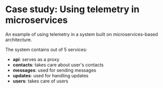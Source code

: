 # Case study: Using telemetry in microservices
An example of using telemetry in a system built on microservices-based architecture.

The system contains out of 5 services:
- **api**: serves as a proxy
- **contacts**: takes care about user's contacts
- **messages**: used for sending messages
- **updates**: used for handling updates
- **users**: takes care of users

